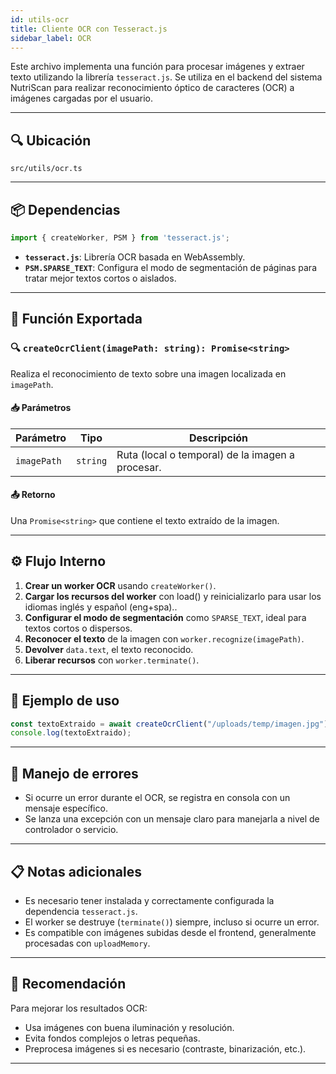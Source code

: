 ```yaml
---
id: utils-ocr
title: Cliente OCR con Tesseract.js
sidebar_label: OCR
---
```


Este archivo implementa una función para procesar imágenes y extraer texto utilizando la librería `tesseract.js`. Se utiliza en el backend del sistema NutriScan para realizar reconocimiento óptico de caracteres (OCR) a imágenes cargadas por el usuario.

---

## 🔍 Ubicación

`src/utils/ocr.ts`

---

## 📦 Dependencias

```ts
import { createWorker, PSM } from 'tesseract.js';
````

* **`tesseract.js`**: Librería OCR basada en WebAssembly.
* **`PSM.SPARSE_TEXT`**: Configura el modo de segmentación de páginas para tratar mejor textos cortos o aislados.

---

## 🔧 Función Exportada

### 🔍 `createOcrClient(imagePath: string): Promise<string>`

Realiza el reconocimiento de texto sobre una imagen localizada en `imagePath`.

#### 📥 Parámetros

| Parámetro   | Tipo     | Descripción                                      |
| ----------- | -------- | ------------------------------------------------ |
| `imagePath` | `string` | Ruta (local o temporal) de la imagen a procesar. |

#### 📤 Retorno

Una `Promise<string>` que contiene el texto extraído de la imagen.

---

## ⚙️ Flujo Interno

1. **Crear un worker OCR** usando `createWorker()`.
2. **Cargar los recursos del worker** con load() y reinicializarlo para usar los idiomas inglés y español (eng+spa)..
3. **Configurar el modo de segmentación** como `SPARSE_TEXT`, ideal para textos cortos o dispersos.
4. **Reconocer el texto** de la imagen con `worker.recognize(imagePath)`.
5. **Devolver** `data.text`, el texto reconocido.
6. **Liberar recursos** con `worker.terminate()`.

---

## 🧪 Ejemplo de uso

```ts
const textoExtraido = await createOcrClient("/uploads/temp/imagen.jpg");
console.log(textoExtraido);
```

---

## 🧾 Manejo de errores

* Si ocurre un error durante el OCR, se registra en consola con un mensaje específico.
* Se lanza una excepción con un mensaje claro para manejarla a nivel de controlador o servicio.

---

## 📋 Notas adicionales

* Es necesario tener instalada y correctamente configurada la dependencia `tesseract.js`.
* El worker se destruye (`terminate()`) siempre, incluso si ocurre un error.
* Es compatible con imágenes subidas desde el frontend, generalmente procesadas con `uploadMemory`.

---

## 🧠 Recomendación

Para mejorar los resultados OCR:

* Usa imágenes con buena iluminación y resolución.
* Evita fondos complejos o letras pequeñas.
* Preprocesa imágenes si es necesario (contraste, binarización, etc.).
---